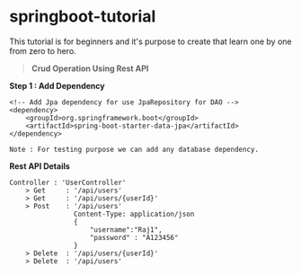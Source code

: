 # springboot-tutorial
This tutorial is for beginners and it's purpose to create that learn one by one from zero to hero.

> **Crud Operation Using Rest API**

**Step 1 : Add Dependency**
    
    <!-- Add Jpa dependency for use JpaRepository for DAO -->
    <dependency>
        <groupId>org.springframework.boot</groupId>
    	<artifactId>spring-boot-starter-data-jpa</artifactId>
    </dependency>
    
    Note : For testing purpose we can add any database dependency.

**Rest API Details**

    Controller : 'UserController'
        > Get     : '/api/users'
        > Get     : '/api/users/{userId}'
        > Post    : '/api/users'
                    Content-Type: application/json
                    {
    	                "username":"Raj1",
    	                "password" : "A123456"
                    }
        > Delete  : '/api/users/{userId}'
        > Delete  : '/api/users'